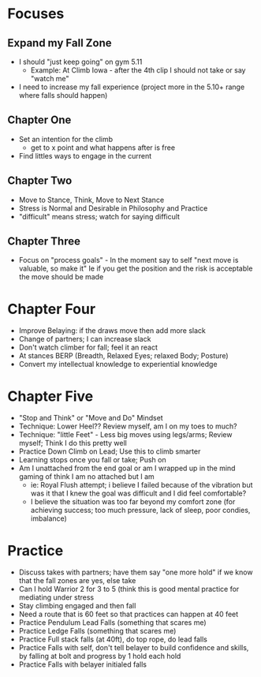 # Focuses
## Expand my Fall Zone
  - I should "just keep going" on gym 5.11
    - Example: At Climb Iowa - after the 4th clip I should not take or say "watch me"
  - I need to increase my fall experience (project more in the 5.10+ range where falls should happen)

## Chapter One
- Set an intention for the climb
    - get to x point and what happens after is free
- Find littles ways to engage in the current

## Chapter Two
- Move to Stance, Think, Move to Next Stance
- Stress is Normal and Desirable in Philosophy and Practice
- "difficult" means stress; watch for saying difficult

## Chapter Three
- Focus on "process goals" - In the moment say to self "next move is valuable, so make it" Ie if you get the position and the risk is acceptable the move should be made

# Chapter Four
- Improve Belaying: if the draws move then add more slack
- Change of partners; I can increase slack
- Don't watch climber for fall; feel it an react
- At stances BERP (Breadth, Relaxed Eyes; relaxed Body; Posture)
- Convert my intellectual knowledge to experiential knowledge

# Chapter Five
- "Stop and Think" or "Move and Do" Mindset
- Technique: Lower Heel?? Review myself, am I on my toes to much?
- Technique: "little Feet" - Less big moves using legs/arms; Review myself; Think I do this pretty well
- Practice Down Climb on Lead; Use this to climb smarter
- Learning stops once you fall or take; Push on
- Am I unattached from the end goal or am I wrapped up in the mind gaming of think I am no attached but I am
    - ie: Royal Flush attempt; i believe I failed because of the vibration but was it that I knew the goal was difficult and I did feel comfortable?
    - I believe the situation was too far beyond my comfort zone (for achieving success; too much pressure, lack of sleep, poor condies, imbalance)

# Practice
- Discuss takes with partners; have them say "one more hold" if we know that the fall zones are yes, else take
- Can I hold Warrior 2 for 3 to 5 (think this is good mental practice for mediating under stress
- Stay climbing engaged and then fall
- Need a route that is 60 feet so that practices can happen at 40 feet
- Practice Pendulum Lead Falls (something that scares me)
- Practice Ledge Falls (something that scares me)
- Practice Full stack falls (at 40ft), do top rope, do lead falls
- Practice Falls with self, don't tell belayer to build confidence and skills, by falling at bolt and progress by 1 hold each hold
- Practice Falls with belayer initialed falls
